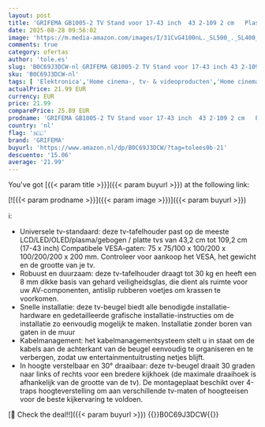 ```yaml
---
layout: post
title: 'GRIFEMA GB1005-2 TV Stand voor 17-43 inch  43 2-109 2 cm   Plasma  OLED LCD  LED  TV tafelbeugel met draaischarnier en verstelbare hoogte  tot 30 kg  max. VESA 200 x 200 mm'
date: 2025-08-28 09:56:02
image: 'https://m.media-amazon.com/images/I/31CvG4100nL._SL500_._SL400_.jpg'
comments: true
category: ofertas
author: 'tole.es'
slug: 'B0C69J3DCW-nl GRIFEMA GB1005-2 TV Stand voor 17-43 inch 43 2-109 2 cm...'
sku: 'B0C69J3DCW-nl'
tags: [ 'Elektronica','Home cinema-, tv- & videoproducten','Home cinema-videoaccessoires','TV standaards','Tv-standaards & -muurbeugels','grifema','🇳🇱', ]
actualPrice: 21.99 EUR
currency: EUR
price: 21.99
comparePrice: 25.89 EUR
prodname: 'GRIFEMA GB1005-2 TV Stand voor 17-43 inch  43 2-109 2 cm   Plasma  OLED LCD  LED  TV tafelbeugel met draaischarnier en verstelbare hoogte  tot 30 kg  max. VESA 200 x 200 mm'
country: 'nl'
flag: '🇳🇱'
brand: 'GRIFEMA'
buyurl: 'https://www.amazon.nl/dp/B0C69J3DCW/?tag=tolees0b-21'
descuento: '15.06'
average: '21.99'
---
```


You've got [{{< param title >}}]({{< param buyurl >}}) at the following link:

[![{{< param prodname >}}]({{< param image >}})]({{< param buyurl >}})

ℹ️:

- Universele tv-standaard: deze tv-tafelhouder past op de meeste LCD/LED/OLED/plasma/gebogen / platte tvs van 43,2 cm tot 109,2 cm (17-43 inch) Compatibele VESA-gaten: 75 x 75/100 x 100/200 x 100/200/200 x 200 mm. Controleer voor aankoop het VESA, het gewicht en de grootte van je tv.
- Robuust en duurzaam: deze tv-tafelhouder draagt tot 30 kg en heeft een 8 mm dikke basis van gehard veiligheidsglas, die dient als ruimte voor uw AV-componenten, antislip rubberen voetjes om krassen te voorkomen.
- Snelle installatie: deze tv-beugel biedt alle benodigde installatie-hardware en gedetailleerde grafische installatie-instructies om de installatie zo eenvoudig mogelijk te maken. Installatie zonder boren van gaten in de muur
- Kabelmanagement: het kabelmanagementsysteem stelt u in staat om de kabels aan de achterkant van de beugel eenvoudig te organiseren en te verbergen, zodat uw entertainmentuitrusting netjes blijft.
- In hoogte verstelbaar en 30° draaibaar: deze tv-beugel draait 30 graden naar links of rechts voor een bredere kijkhoek (de maximale draaihoek is afhankelijk van de grootte van de tv). De montageplaat beschikt over 4-traps hoogteverstelling om aan verschillende tv-maten of hoogteeisen voor de beste kijkervaring te voldoen.

[🛒 Check the deal!!]({{< param buyurl >}})
{{<world>}}B0C69J3DCW{{</world>}}
